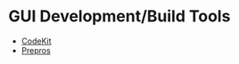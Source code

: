 # GUI Development/Build Tools

* [CodeKit](http://incident57.com/codekit/)
* [Prepros](https://prepros.io/)

































 






